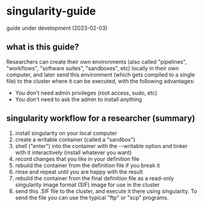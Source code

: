 # singularity-guide
guide under development (2023-02-03)

## what is this guide?
Researchers can create their own environments (also called "pipelines",
"workflows", "software suites", "sandboxes", etc) locally in their own
computer, and later send this environment (which gets compiled to a single
file) to the cluster where it can be executed, with the following advantages:
- You don't need admin privileges (root access, sudo, etc)
- You don't need to ask the admin to install anything

## singularity workflow for a researcher (summary)
1. install singularity on your local computer
2. create a writable container (called a "sandbox")
3. shell ("enter") into the container with the --writable option and tinker
   with it interactively (install whatever you want)
4. record changes that you like in your definition file
5. rebuild the container from the definition file if you break it
6. rinse and repeat until you are happy with the result
7. rebuild the container from the final definition file as a read-only
   singularity image format (SIF) image for use in the cluster
8. send this .SIF file to the cluster, and execute it there using singularity.
   To send the file you can use the typical "ftp" or "scp" programs.
